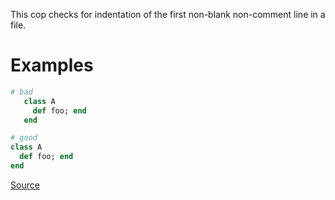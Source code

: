 
This cop checks for indentation of the first non-blank non-comment
line in a file.

# Examples

```ruby
# bad
   class A
     def foo; end
   end

# good
class A
  def foo; end
end
```

[Source](http://www.rubydoc.info/gems/rubocop/RuboCop/Cop/Layout/InitialIndentation)